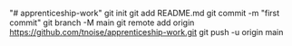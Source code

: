 "# apprenticeship-work"  git init git add README.md git commit -m "first commit" git branch -M main git remote add origin https://github.com/tnoise/apprenticeship-work.git git push -u origin main
